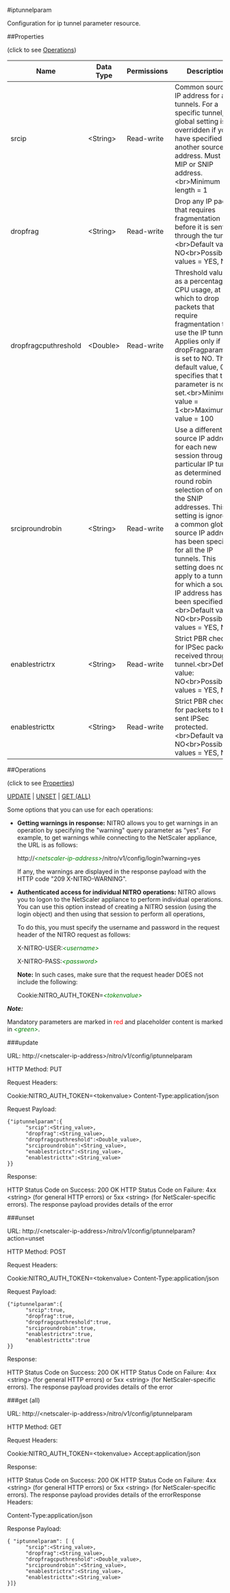 #iptunnelparam

Configuration for ip tunnel parameter resource.


##Properties 
<span>(click to see [Operations](#operations))</span>


<table><thead><tr><th>Name</th><th> Data Type</th><th> Permissions</th><th>Description</th></tr></thead><tbody><tr><td>srcip</td><td>&lt;String></td><td>Read-write</td><td>Common source-IP address for all tunnels. For a specific tunnel, this global setting is overridden if you have specified another source IP address. Must be a MIP or SNIP address.&lt;br>Minimum length = 1</td><tr><tr><td>dropfrag</td><td>&lt;String></td><td>Read-write</td><td>Drop any IP packet that requires fragmentation before it is sent through the tunnel.&lt;br>Default value: NO&lt;br>Possible values = YES, NO</td><tr><tr><td>dropfragcputhreshold</td><td>&lt;Double></td><td>Read-write</td><td>Threshold value, as a percentage of CPU usage, at which to drop packets that require fragmentation to use the IP tunnel. Applies only if dropFragparameter is set to NO. The default value, 0, specifies that this parameter is not set.&lt;br>Minimum value = 1&lt;br>Maximum value = 100</td><tr><tr><td>srciproundrobin</td><td>&lt;String></td><td>Read-write</td><td>Use a different source IP address for each new session through a particular IP tunnel, as determined by round robin selection of one of the SNIP addresses. This setting is ignored if a common global source IP address has been specified for all the IP tunnels. This setting does not apply to a tunnel for which a source IP address has been specified.&lt;br>Default value: NO&lt;br>Possible values = YES, NO</td><tr><tr><td>enablestrictrx</td><td>&lt;String></td><td>Read-write</td><td>Strict PBR check for IPSec packets received through tunnel.&lt;br>Default value: NO&lt;br>Possible values = YES, NO</td><tr><tr><td>enablestricttx</td><td>&lt;String></td><td>Read-write</td><td>Strict PBR check for packets to be sent IPSec protected.&lt;br>Default value: NO&lt;br>Possible values = YES, NO</td><tr></tbody></table>
##Operations 
<span>(click to see [Properties](#properties))</span>


[UPDATE](#update) | [UNSET](#unset) | [GET (ALL)](#get-(all))


Some options that you can use for each operations:
<ul><li><p><b>Getting warnings in response:</b> NITRO allows you to get warnings in an operation by specifying the "warning" query parameter as "yes". For example, to get warnings while connecting to the NetScaler appliance, the URL is as follows:</p><p>http://<span style="color:green;font-style:italic;">&lt;netscaler-ip-address&gt;</span>/nitro/v1/config/login?warning=yes</p><p>If any, the warnings are displayed in the response payload with the HTTP code "209 X-NITRO-WARNING".</p></li><li><p><b>Authenticated access for individual NITRO operations:</b> NITRO allows you to logon to the NetScaler appliance to perform individual operations. You can use this option instead of creating a NITRO session (using the login object) and then using that session to perform all operations,</p><p>To do this, you must specify the username and password in the request header of the NITRO request as follows:</p><p>X-NITRO-USER:<span style="color:green;font-style:italic;">&lt;username&gt;</span></p><p>X-NITRO-PASS:<span style="color:green;font-style:italic;">&lt;password&gt;</span></p><p><b>Note:</b> In such cases, make sure that the request header DOES not include the following:</p><p>Cookie:NITRO_AUTH_TOKEN=<span style="color:green;font-style:italic;">&lt;tokenvalue&gt;</span></p></li></ul>



***Note:*** 
Mandatory parameters are marked in <span style="color:#FF0000;">red</span> and placeholder content is marked in <span style="color:green;font-style:italic">&lt;green&gt;</span>.

###update



URL: http://&lt;netscaler-ip-address&gt;/nitro/v1/config/iptunnelparam
HTTP Method: PUT
Request Headers:

Cookie:NITRO_AUTH_TOKEN=&lt;tokenvalue&gt;Content-Type:application/json

Request Payload: ```{"iptunnelparam":{      "srcip":<String_value>,      "dropfrag":<String_value>,      "dropfragcputhreshold":<Double_value>,      "srciproundrobin":<String_value>,      "enablestrictrx":<String_value>,      "enablestricttx":<String_value>}}```
Response:
HTTP Status Code on Success: 200 OKHTTP Status Code on Failure: 4xx &lt;string&gt; (for general HTTP errors) or 5xx &lt;string&gt; (for NetScaler-specific errors). The response payload provides details of the error


###unset



URL: http://&lt;netscaler-ip-address&gt;/nitro/v1/config/iptunnelparam?action=unset
HTTP Method: POST
Request Headers:

Cookie:NITRO_AUTH_TOKEN=&lt;tokenvalue&gt;Content-Type:application/json

Request Payload: ```{"iptunnelparam":{      "srcip":true,      "dropfrag":true,      "dropfragcputhreshold":true,      "srciproundrobin":true,      "enablestrictrx":true,      "enablestricttx":true}}```
Response:
HTTP Status Code on Success: 200 OKHTTP Status Code on Failure: 4xx &lt;string&gt; (for general HTTP errors) or 5xx &lt;string&gt; (for NetScaler-specific errors). The response payload provides details of the error


###get (all)



URL: http://&lt;netscaler-ip-address&gt;/nitro/v1/config/iptunnelparam
HTTP Method: GET
Request Headers:

Cookie:NITRO_AUTH_TOKEN=&lt;tokenvalue&gt;Accept:application/json

Response:
HTTP Status Code on Success: 200 OKHTTP Status Code on Failure: 4xx &lt;string&gt; (for general HTTP errors) or 5xx &lt;string&gt; (for NetScaler-specific errors). The response payload provides details of the errorResponse Headers:

Content-Type:application/json

Response Payload: ```{ "iptunnelparam": [ {      "srcip":<String_value>,      "dropfrag":<String_value>,      "dropfragcputhreshold":<Double_value>,      "srciproundrobin":<String_value>,      "enablestrictrx":<String_value>,      "enablestricttx":<String_value>}]}```



